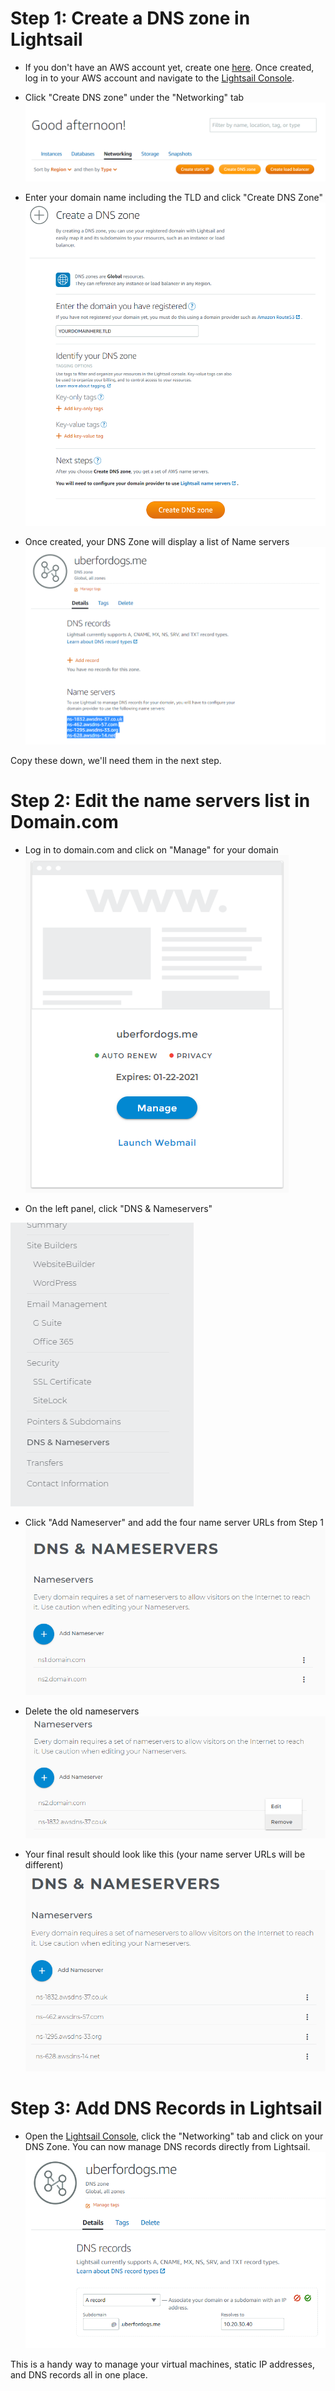 # Step 1: Create a DNS zone in Lightsail

- If you don't have an AWS account yet, create one [here](https://aws.amazon.com/). Once created, log in to your AWS account and navigate to the [Lightsail Console](https://lightsail.aws.amazon.com/). 

- Click "Create DNS zone" under the "Networking" tab
![New DNS Zone in Lightsail](/images/create_dns_zone.png)

- Enter your domain name including the TLD and click "Create DNS Zone" 
![Create DNS Zone](/images/create_dns_zone_2.png)

- Once created, your DNS Zone will display a list of Name servers
![Name servers](/images/nameservers.png)

Copy these down, we'll need them in the next step.

# Step 2: Edit the name servers list in Domain.com

- Log in to domain.com and click on "Manage" for your domain
![Manage your domain](/images/domain_com_manage.png)

- On the left panel, click "DNS & Nameservers"

![DNS & Nameservers](/images/domain_com_nameservers.png)

- Click "Add Nameserver" and add the four name server URLs from Step 1
![Add Nameservers](/images/domain_com_add_ns.png)

- Delete the old nameservers
![Delete old nameservers](/images/domain_com_remove_ns.png)

- Your final result should look like this (your name server URLs will be different)
![Final Reference](/images/domain_com_final.png)

# Step 3: Add DNS Records in Lightsail

- Open the [Lightsail Console](https://lightsail.aws.amazon.com/), click the "Networking" tab and click on your DNS Zone. You can now manage DNS records directly from Lightsail. 
![Lightsail DNS](/images/ls_add_records.png)

This is a handy way to manage your virtual machines, static IP addresses, and DNS records all in one place. 
